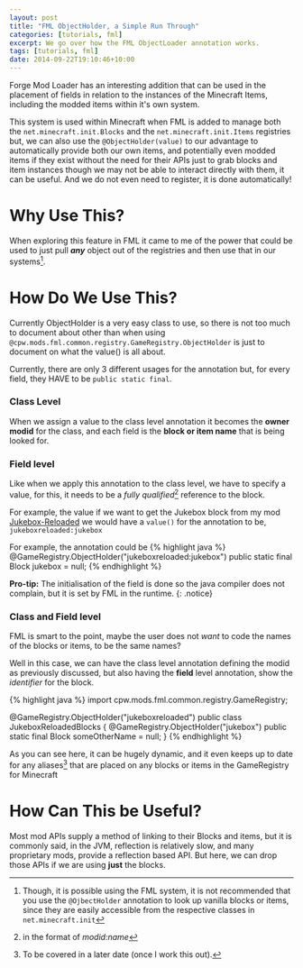 ```yaml
---
layout: post
title: "FML ObjectHolder, a Simple Run Through"
categories: [tutorials, fml]
excerpt: We go over how the FML ObjectLoader annotation works.
tags: [tutorials, fml]
date: 2014-09-22T19:10:46+10:00
---
```


Forge Mod Loader has an interesting addition that can be used in the placement of fields in relation to the instances of the Minecraft Items, including the modded items within it's own system.

This system is used within Minecraft when FML is added to manage both the ``net.minecraft.init.Blocks`` and the ``net.minecraft.init.Items`` registries but, we can also use the ``@ObjectHolder(value)`` to our advantage to automatically provide both our own items, and potentially even modded items if they exist without the need for their APIs just to grab blocks and item instances though we may not be able to interact directly with them, it can be useful. And we do not even need to register, it is done automatically!


Why Use This?
=============

When exploring this feature in FML it came to me of the power that could be used to just pull *__any__* object out of the registries and then use that in our systems[^minecraft].

How Do We Use This?
===================

Currently ObjectHolder is a very easy class to use, so there is not too much to document about other than when using ``@cpw.mods.fml.common.registry.GameRegistry.ObjectHolder`` is just to document on what the value() is all about. 

Currently, there are only 3 different usages for the annotation but, for every field, they HAVE to be ``public static final``.

### Class Level
When we assign a value to the class level annotation it becomes the __owner modid__ for the class, and each field is the __block or item name__ that is being looked for.

### Field level
Like when we apply this annotation to the class level, we have to specify a value, for this, it needs to be a *fully qualified*[^itemname] reference to the block.

For example, the value if we want to get the Jukebox block from my mod [Jukebox-Reloaded] we would have a ``value()`` for the annotation to be, ``jukeboxreloaded:jukebox``

For example, the annotation could be
{% highlight java %}
@GameRegistry.ObjectHolder("jukeboxreloaded:jukebox")
public static final Block jukebox = null;
{% endhighlight %}

__Pro-tip:__ The initialisation of the field is done so the java compiler does not complain, but it is set by FML in the runtime.
{: .notice}

### Class and Field level

FML is smart to the point, maybe the user does not *want* to code the names of the blocks or items, to be the same names?

Well in this case, we can have the class level annotation defining the modid as previously discussed, but also having the __field__ level annotation, show the *identifier* for the block.

{% highlight java %}
import cpw.mods.fml.common.registry.GameRegistry;

@GameRegistry.ObjectHolder("jukeboxreloaded")
public class JukeboxReloadedBlocks {
	@GameRegistry.ObjectHolder("jukebox")
	public static final Block someOtherName = null;
}
{% endhighlight %}

As you can see here, it can be hugely dynamic, and it even keeps up to date for any aliases[^alias-tut] that are placed on any blocks or items in the GameRegistry for Minecraft

How Can This be Useful?
=======================

Most mod APIs supply a method of linking to their Blocks and items, but it is commonly said, in the JVM, reflection is relatively slow, and many proprietary mods, provide a reflection based API. But here, we can drop those APIs if we are using __just__ the blocks.

[^minecraft]: Though, it is possible using the FML system, it is not recommended that you use the ``@OjbectHolder`` annotation to look up vanilla blocks or items, since they are easily accessible from the respective classes in ``net.minecraft.init``
[^itemname]: in the format of *modid:name*
[^alias-tut]: To be covered in a later date (once I work this out).

[Jukebox-Reloaded]: /mods/Jukebox-Reloaded/
